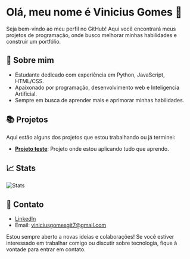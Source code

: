 # Olá, meu nome é Vinicius Gomes 👋

Seja bem-vindo ao meu perfil no GitHub! Aqui você encontrará meus projetos de programação, onde busco melhorar minhas habilidades e construir um portfólio.

## 🚀 Sobre mim

- Estudante dedicado com experiência em Python, JavaScript, HTML/CSS.
- Apaixonado por programação, desenvolvimento web e Inteligencia Artificial.
- Sempre em busca de aprender mais e aprimorar minhas habilidades.

## 📚 Projetos

Aqui estão alguns dos projetos que estou trabalhando ou já terminei:

- [**Projeto teste**](https://github.com/Gomesvmg/test): Projeto onde estou aplicando tudo que aprendo.

## 📈 Stats

![Stats](https://github-readme-stats.vercel.app/api?username=[Gomesvmg]&show_icons=true&count_private=true&hide=prs&theme=radical)

## 💬 Contato

- [LinkedIn](https://www.linkedin.com/in/vinicius-gomes-53bb0032b)
- Email: viniciusgomesgit7@gmail.com

Estou sempre aberto a novas ideias e colaborações! Se você estiver interessado em trabalhar comigo ou discutir sobre tecnologia, fique à vontade para entrar em contato.
